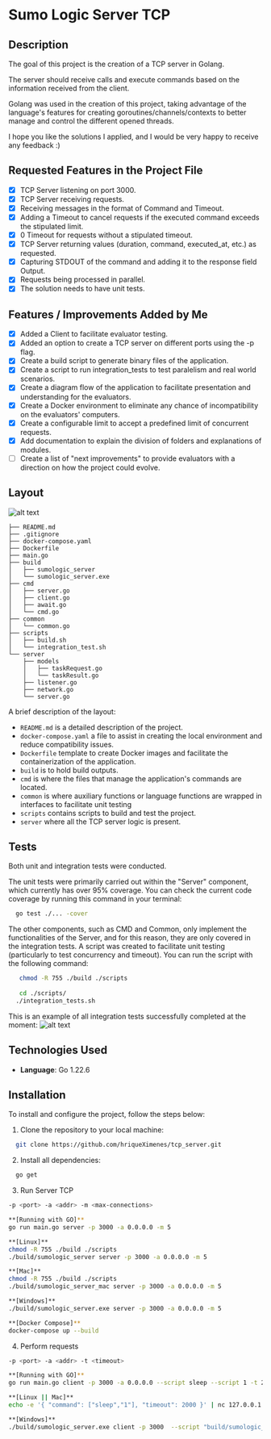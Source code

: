 # Sumo Logic Server TCP

## Description

The goal of this project is the creation of a TCP server in Golang.

The server should receive calls and execute commands based on the information received from the client.

Golang was used in the creation of this project, taking advantage of the language's features for creating goroutines/channels/contexts to better manage and control the different opened threads.

I hope you like the solutions I applied, and I would be very happy to receive any feedback :)

## Requested Features in the Project File

- [x] TCP Server listening on port 3000.
- [x] TCP Server receiving requests.
- [x] Receiving messages in the format of Command and Timeout.
- [x] Adding a Timeout to cancel requests if the executed command exceeds the stipulated limit.
- [x] 0 Timeout for requests without a stipulated timeout.
- [x] TCP Server returning values (duration, command, executed_at, etc.) as requested.
- [x] Capturing STDOUT of the command and adding it to the response field Output.
- [x] Requests being processed in parallel.
- [x] The solution needs to have unit tests.

## Features / Improvements Added by Me

- [x] Added a Client to facilitate evaluator testing.
- [x] Added an option to create a TCP server on different ports using the -p flag.
- [x] Create a build script to generate binary files of the application.
- [x] Create a script to run integration_tests to test paralelism and real world scenarios.
- [x] Create a diagram flow of the application to facilitate presentation and understanding for the evaluators.
- [x] Create a Docker environment to eliminate any chance of incompatibility on the evaluators' computers.
- [x] Create a configurable limit to accept a predefined limit of concurrent requests.
- [x] Add documentation to explain the division of folders and explanations of modules.
- [ ] Create a list of "next improvements" to provide evaluators with a direction on how the project could evolve.

## Layout

![alt text](https://iili.io/2IvxhHg.png)

```tree
├── README.md
├── .gitignore
├── docker-compose.yaml
├── Dockerfile
├── main.go
├── build
│   ├── sumologic_server
│   └── sumologic_server.exe
├── cmd
│   ├── server.go
│   ├── client.go
│   ├── await.go
│   └── cmd.go
├── common
│   └── common.go
├── scripts
│   ├── build.sh
│   └── integration_test.sh
└── server
    ├── models
    │   ├── taskRequest.go
    │   └── taskResult.go
    ├── listener.go
    ├── network.go
    └── server.go
```

A brief description of the layout:

* `README.md` is a detailed description of the project.
* `docker-compose.yaml` a file to assist in creating the local environment and reduce compatibility issues.
* `Dockerfile` template to create Docker images and facilitate the containerization of the application.
* `build` is to hold build outputs.
* `cmd` is where the files that manage the application's commands are located.
* `common` is where auxiliary functions or language functions are wrapped in interfaces to facilitate unit testing
* `scripts` contains scripts to build and test the project.
* `server` where all the TCP server logic is present.

## Tests

Both unit and integration tests were conducted.

The unit tests were primarily carried out within the "Server" component, which currently has over 95% coverage. You can check the current code coverage by running this command in your terminal:
 ```bash
   go test ./... -cover
```

The other components, such as CMD and Common, only implement the functionalities of the Server, and for this reason, they are only covered in the integration tests.
A script was created to facilitate unit testing (particularly to test concurrency and timeout). You can run the script with the following command:
 ```bash
    chmod -R 755 ./build ./scripts
    
    cd ./scripts/
   ./integration_tests.sh
```
This is an example of all integration tests successfully completed at the moment:
![alt text](https://iili.io/2IvcPoX.png)

## Technologies Used

- **Language**: Go 1.22.6

## Installation

To install and configure the project, follow the steps below:

1. Clone the repository to your local machine:
 ```bash
   git clone https://github.com/hriqueXimenes/tcp_server.git
```
2. Install all dependencies:
```bash
  go get
```
3. Run Server TCP
```bash
-p <port> -a <addr> -m <max-connections>

**[Running with GO]**
go run main.go server -p 3000 -a 0.0.0.0 -m 5

**[Linux]**
chmod -R 755 ./build ./scripts
./build/sumologic_server server -p 3000 -a 0.0.0.0 -m 5

**[Mac]**
chmod -R 755 ./build ./scripts
./build/sumologic_server_mac server -p 3000 -a 0.0.0.0 -m 5

**[Windows]**
./build/sumologic_server.exe server -p 3000 -a 0.0.0.0 -m 5

**[Docker Compose]**
docker-compose up --build
```
4. Perform requests
```bash
-p <port> -a <addr> -t <timeout>

**[Running with GO]**
go run main.go client -p 3000 -a 0.0.0.0 --script sleep --script 1 -t 2000

**[Linux || Mac]**
echo -e '{ "command": ["sleep","1"], "timeout": 2000 }' | nc 127.0.0.1 3000

**[Windows]**
./build/sumologic_server.exe client -p 3000  --script "build/sumologic_server.exe" --script "await" --script "-t" --script "1000" -t 3000
``` 
